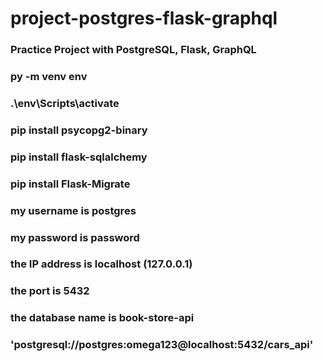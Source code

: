# project-postgres-flask-graphql

### Practice Project with PostgreSQL, Flask, GraphQL

### py -m venv env

### .\env\Scripts\activate

### pip install psycopg2-binary

### pip install flask-sqlalchemy

### pip install Flask-Migrate

### my username is postgres

### my password is password

### the IP address is localhost (127.0.0.1)

### the port is 5432

### the database name is book-store-api

### 'postgresql://postgres:omega123@localhost:5432/cars_api'
